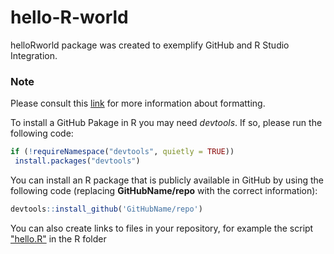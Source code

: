 # hello-R-world
helloRworld package was created to exemplify GitHub and R Studio Integration.
### Note
Please consult this [link]( https://docs.github.com/en/get-started/writing-on-github/getting-startedwith-writing-and-formatting-on-github/basic-writing-and-formatting-syntax) for more information about formatting.

To install a GitHub Pakage in R you may need *devtools*. If so, please run the following code:
```R
if (!requireNamespace("devtools", quietly = TRUE))
 install.packages("devtools")
```

You can install an R package that is publicly available in GitHub by using the following code
(replacing **GitHubName/repo** with the correct information):

```R
devtools::install_github('GitHubName/repo')
```

You can also create links to files in your repository, for example the script ["hello.R"](R/hello.R)
in the R folder
